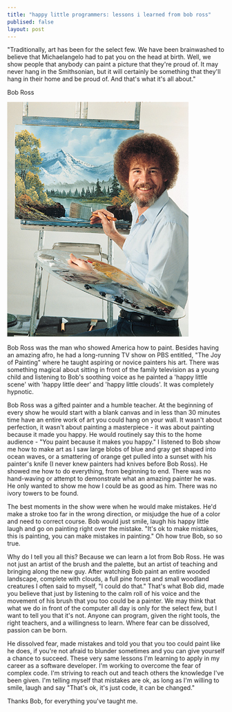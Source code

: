 ```yaml
---
title: "happy little programmers: lessons i learned from bob ross"
publised: false
layout: post
---
```


<p class="quote">
"Traditionally, art has been for the select few. We have been brainwashed to believe that Michaelangelo had to pat you on the head at birth. Well, we show people that anybody can paint a picture that they're proud of. It may never hang in the Smithsonian, but it will certainly be something that they'll hang in their home and be proud of. And that's what it's all about."

Bob Ross
</p>


![Bob Ross at Easel](/images/bob_ross_easel.jpg)

Bob Ross was the man who showed America how to paint. Besides having an amazing
afro, he had a long-running TV show on PBS entitled, "The Joy of Painting" where
he taught aspiring or novice painters his art. There was something magical about
sitting in front of the family television as a young child and listening to
Bob's soothing voice as he painted a 'happy little scene' with 'happy little
deer' and 'happy little clouds'. It was completely hypnotic.

Bob Ross was a gifted painter and a humble teacher. At the beginning of every
show he would start with a blank canvas and in less than 30 minutes time have an
entire work of art you could hang on your wall. It wasn't about perfection, it
wasn't about painting a masterpiece - it was about painting because it made you
happy. He would routinely say this to the home audience - "You paint because it
makes you happy." I listened to Bob show me how to make art as I saw large blobs
of blue and gray get shaped into ocean waves, or a smattering of orange get
pulled into a sunset with his painter's knife (I never knew painters had knives
before Bob Ross). He showed me how to do everything, from beginning to end.
There was no hand-waving or attempt to demonstrate what an amazing painter he
was. He only wanted to show me how I could be as good as him.  There was no
ivory towers to be found.

The best moments in the show were when he would make mistakes. He'd make a
stroke too far in the wrong direction, or misjudge the hue of a color and need
to correct course. Bob would just smile, laugh his happy little laugh and go on
painting right over the mistake. "It's ok to make mistakes, this is painting,
you can make mistakes in painting." Oh how true Bob, so so true.

Why do I tell you all this? Because we can learn a lot from Bob Ross. He was not
just an artist of the brush and the palette, but an artist of teaching and
bringing along the new guy. After watching Bob paint an entire wooded landscape,
complete with clouds, a full pine forest and small woodland creatures I often
said to myself, "I could do that." That's what Bob did, made you believe that
just by listening to the calm roll of his voice and the movement of his brush
that you too could be a painter. We may think that what we do in front of the
computer all day is only for the select few, but I want to tell you that it's
not. Anyone can program, given the right tools, the right teachers, and a
willingness to learn. Where fear can be dissolved, passion can be born.

He dissolved fear, made mistakes and told you that you too could paint like he
does, if you're not afraid to blunder sometimes and you can give yourself a
chance to succeed.  These very same lessons I'm learning to apply in my career
as a software developer. I'm working to overcome the fear of complex code.  I'm
striving to reach out and teach others the knowledge I've been given. I'm
telling myself that mistakes are ok, as long as I'm willing to smile, laugh and
say "That's ok, it's just code, it can be changed."   

Thanks Bob, for everything you've taught me.

